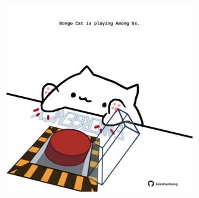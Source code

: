 <!-- built at 26/08/2025, 11:00:43 UTC -->
<p align="center">
  <img width="500" height="500" src="./ReadmeImage.svg">
</p>
